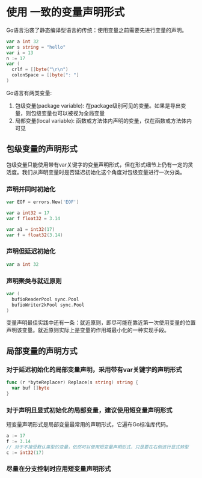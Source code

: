 # 使用 一致的变量声明形式

Go语言沿袭了静态编译型语言的传统：使用变量之前需要先进行变量的声明。

```go
var a int 32
var s string = "hello"
var i = 13
n := 17
var (
  crlf = []byte("\r\n")
  colonSpace = []byte[": "]
)
```

Go语言有两类变量:

1. 包级变量(package variable): 在package级别可见的变量。如果是导出变量，则包级变量也可以被视为全局变量
2. 局部变量(local variable): 函数或方法体内声明的变量，仅在函数或方法体内可见

## 包级变量的声明形式

包级变量只能使用带有var关键字的变量声明形式，但在形式细节上仍有一定的灵活度。我们从声明变量时是否延迟初始化这个角度对包级变量进行一次分类。

### 声明并同时初始化

```go
var EOF = errors.New('EOF')

var a int32 = 17
var f float32 = 3.14

var a1 = int32(17)
var f = float32(3.14)
```

### 声明但延迟初始化

```go
var a int 32
```

### 声明聚类与就近原则

```go
var (
  bufioReaderPool sync.Pool
  bufioWriter2kPool sync.Pool
)
```

变量声明最佳实践中还有一条：就近原则，即尽可能在靠近第一次使用变量的位置声明该变量。就近原则实际上是变量的作用域最小化的一种实现手段。

## 局部变量的声明方式

### 对于延迟初始化的局部变量声明，采用带有var关键字的声明形式

```go
func (r *byteReplacer) Replace(s string) string {
  var buf []byte
}
```

### 对于声明且显式初始化的局部变量，建议使用短变量声明形式

短变量声明形式是局部变量最常用的声明形式，它遍布Go标准库代码。

```go
a := 17
f := 3.14
// 对于不接受默认类型的变量，依然可以使用短变量声明形式，只是要在右侧进行显式转型
c := int32(17)
```

### 尽量在分支控制时应用短变量声明形式

